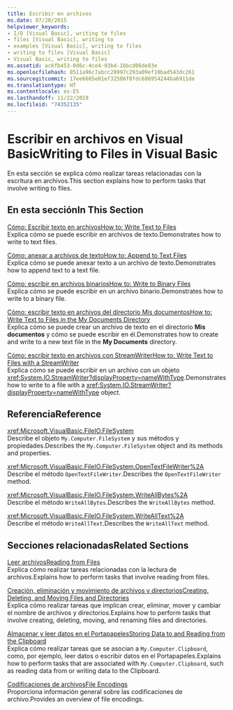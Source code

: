 ```yaml
---
title: Escribir en archivos
ms.date: 07/20/2015
helpviewer_keywords:
- I/O [Visual Basic], writing to files
- files [Visual Basic], writing to
- examples [Visual Basic], writing to files
- writing to files [Visual Basic]
- Visual Basic, writing to files
ms.assetid: ac6fb453-0d6c-4ce4-93b4-1bbcd06de83e
ms.openlocfilehash: 8511a96c7abcc28997c293a09ef10bad543dc261
ms.sourcegitcommit: 17ee6605e01ef32506f8fdc686954244ba6911de
ms.translationtype: HT
ms.contentlocale: es-ES
ms.lasthandoff: 11/22/2019
ms.locfileid: "74352135"
---
```

# <a name="writing-to-files-in-visual-basic"></a><span data-ttu-id="32b2c-102">Escribir en archivos en Visual Basic</span><span class="sxs-lookup"><span data-stu-id="32b2c-102">Writing to Files in Visual Basic</span></span>

<span data-ttu-id="32b2c-103">En esta sección se explica cómo realizar tareas relacionadas con la escritura en archivos.</span><span class="sxs-lookup"><span data-stu-id="32b2c-103">This section explains how to perform tasks that involve writing to files.</span></span>  
  
## <a name="in-this-section"></a><span data-ttu-id="32b2c-104">En esta sección</span><span class="sxs-lookup"><span data-stu-id="32b2c-104">In This Section</span></span>  

 [<span data-ttu-id="32b2c-105">Cómo: Escribir texto en archivos</span><span class="sxs-lookup"><span data-stu-id="32b2c-105">How to: Write Text to Files</span></span>](../../../../visual-basic/developing-apps/programming/drives-directories-files/how-to-write-text-to-files.md)  
 <span data-ttu-id="32b2c-106">Explica cómo se puede escribir en archivos de texto.</span><span class="sxs-lookup"><span data-stu-id="32b2c-106">Demonstrates how to write to text files.</span></span>  
  
 [<span data-ttu-id="32b2c-107">Cómo: anexar a archivos de texto</span><span class="sxs-lookup"><span data-stu-id="32b2c-107">How to: Append to Text Files</span></span>](../../../../visual-basic/developing-apps/programming/drives-directories-files/how-to-append-to-text-files.md)  
 <span data-ttu-id="32b2c-108">Explica cómo se puede anexar texto a un archivo de texto.</span><span class="sxs-lookup"><span data-stu-id="32b2c-108">Demonstrates how to append text to a text file.</span></span>  
  
 [<span data-ttu-id="32b2c-109">Cómo: escribir en archivos binarios</span><span class="sxs-lookup"><span data-stu-id="32b2c-109">How to: Write to Binary Files</span></span>](../../../../visual-basic/developing-apps/programming/drives-directories-files/how-to-write-to-binary-files.md)  
 <span data-ttu-id="32b2c-110">Explica cómo se puede escribir en un archivo binario.</span><span class="sxs-lookup"><span data-stu-id="32b2c-110">Demonstrates how to write to a binary file.</span></span>  
  
 [<span data-ttu-id="32b2c-111">Cómo: escribir texto en archivos del directorio Mis documentos</span><span class="sxs-lookup"><span data-stu-id="32b2c-111">How to: Write Text to Files in the My Documents Directory</span></span>](../../../../visual-basic/developing-apps/programming/drives-directories-files/how-to-write-text-to-files-in-the-my-documents-directory.md)  
 <span data-ttu-id="32b2c-112">Explica cómo se puede crear un archivo de texto en el directorio **Mis documentos** y cómo se puede escribir en él.</span><span class="sxs-lookup"><span data-stu-id="32b2c-112">Demonstrates how to create and write to a new text file in the **My Documents** directory.</span></span>  
  
 [<span data-ttu-id="32b2c-113">Cómo: escribir texto en archivos con StreamWriter</span><span class="sxs-lookup"><span data-stu-id="32b2c-113">How to: Write Text to Files with a StreamWriter</span></span>](../../../../visual-basic/developing-apps/programming/drives-directories-files/how-to-write-text-to-files-with-a-streamwriter.md)  
 <span data-ttu-id="32b2c-114">Explica cómo se puede escribir en un archivo con un objeto <xref:System.IO.StreamWriter?displayProperty=nameWithType>.</span><span class="sxs-lookup"><span data-stu-id="32b2c-114">Demonstrates how to write to a file with a <xref:System.IO.StreamWriter?displayProperty=nameWithType> object.</span></span>  
  
## <a name="reference"></a><span data-ttu-id="32b2c-115">Referencia</span><span class="sxs-lookup"><span data-stu-id="32b2c-115">Reference</span></span>  

 <xref:Microsoft.VisualBasic.FileIO.FileSystem>  
 <span data-ttu-id="32b2c-116">Describe el objeto `My.Computer.FileSystem` y sus métodos y propiedades.</span><span class="sxs-lookup"><span data-stu-id="32b2c-116">Describes the `My.Computer.FileSystem` object and its methods and properties.</span></span>  
  
 <xref:Microsoft.VisualBasic.FileIO.FileSystem.OpenTextFileWriter%2A>  
 <span data-ttu-id="32b2c-117">Describe el método `OpenTextFileWriter`.</span><span class="sxs-lookup"><span data-stu-id="32b2c-117">Describes the `OpenTextFileWriter` method.</span></span>  
  
 <xref:Microsoft.VisualBasic.FileIO.FileSystem.WriteAllBytes%2A>  
 <span data-ttu-id="32b2c-118">Describe el método `WriteAllBytes`.</span><span class="sxs-lookup"><span data-stu-id="32b2c-118">Describes the `WriteAllBytes` method.</span></span>  
  
 <xref:Microsoft.VisualBasic.FileIO.FileSystem.WriteAllText%2A>  
 <span data-ttu-id="32b2c-119">Describe el método `WriteAllText`.</span><span class="sxs-lookup"><span data-stu-id="32b2c-119">Describes the `WriteAllText` method.</span></span>  
  
## <a name="related-sections"></a><span data-ttu-id="32b2c-120">Secciones relacionadas</span><span class="sxs-lookup"><span data-stu-id="32b2c-120">Related Sections</span></span>  

 [<span data-ttu-id="32b2c-121">Leer archivos</span><span class="sxs-lookup"><span data-stu-id="32b2c-121">Reading from Files</span></span>](../../../../visual-basic/developing-apps/programming/drives-directories-files/reading-from-files.md)  
 <span data-ttu-id="32b2c-122">Explica cómo realizar tareas relacionadas con la lectura de archivos.</span><span class="sxs-lookup"><span data-stu-id="32b2c-122">Explains how to perform tasks that involve reading from files.</span></span>  
  
 [<span data-ttu-id="32b2c-123">Creación, eliminación y movimiento de archivos y directorios</span><span class="sxs-lookup"><span data-stu-id="32b2c-123">Creating, Deleting, and Moving Files and Directories</span></span>](../../../../visual-basic/developing-apps/programming/drives-directories-files/creating-deleting-and-moving-files-and-directories.md)  
 <span data-ttu-id="32b2c-124">Explica cómo realizar tareas que implican crear, eliminar, mover y cambiar el nombre de archivos y directorios.</span><span class="sxs-lookup"><span data-stu-id="32b2c-124">Explains how to perform tasks that involve creating, deleting, moving, and renaming files and directories.</span></span>  
  
 [<span data-ttu-id="32b2c-125">Almacenar y leer datos en el Portapapeles</span><span class="sxs-lookup"><span data-stu-id="32b2c-125">Storing Data to and Reading from the Clipboard</span></span>](../../../../visual-basic/developing-apps/programming/computer-resources/storing-data-to-and-reading-from-the-clipboard.md)  
 <span data-ttu-id="32b2c-126">Explica cómo realizar tareas que se asocian a `My.Computer.Clipboard`, como, por ejemplo, leer datos o escribir datos en el Portapapeles.</span><span class="sxs-lookup"><span data-stu-id="32b2c-126">Explains how to perform tasks that are associated with `My.Computer.Clipboard`, such as reading data from or writing data to the Clipboard.</span></span>  
  
 [<span data-ttu-id="32b2c-127">Codificaciones de archivos</span><span class="sxs-lookup"><span data-stu-id="32b2c-127">File Encodings</span></span>](../../../../visual-basic/developing-apps/programming/drives-directories-files/file-encodings.md)  
 <span data-ttu-id="32b2c-128">Proporciona información general sobre las codificaciones de archivo.</span><span class="sxs-lookup"><span data-stu-id="32b2c-128">Provides an overview of file encodings.</span></span>
